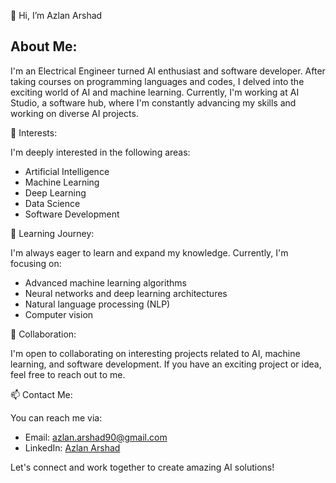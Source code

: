 
👋 Hi, I’m Azlan Arshad

## About Me:
I'm an Electrical Engineer turned AI enthusiast and software developer. After taking courses on programming languages and codes, I delved into the exciting world of AI and machine learning. 
Currently, I'm working at AI Studio, a software hub, where I'm constantly advancing my skills and working on diverse AI projects.


👀 Interests:

I'm deeply interested in the following areas:
- Artificial Intelligence
- Machine Learning
- Deep Learning
- Data Science
- Software Development


🌱 Learning Journey:

I'm always eager to learn and expand my knowledge. Currently, I'm focusing on:
- Advanced machine learning algorithms
- Neural networks and deep learning architectures
- Natural language processing (NLP)
- Computer vision


💞️ Collaboration:

I'm open to collaborating on interesting projects related to AI, machine learning, and software development. If you have an exciting project or idea, feel free to reach out to me.


📫 Contact Me:

You can reach me via:
- Email: [azlan.arshad90@gmail.com](mailto:azlan.arshad90@gmail.com)
- LinkedIn: [Azlan Arshad](https://www.linkedin.com/in/azlan-arshad-18608611b/)


Let's connect and work together to create amazing AI solutions!

